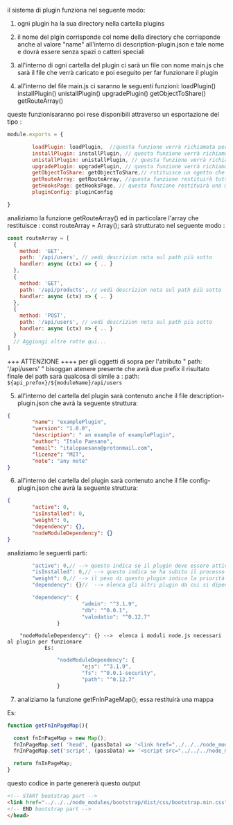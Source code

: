 il sistema di plugin funziona nel seguente modo:

1) ogni plugin ha la sua directory nella cartella plugins

2) il nome del plgin corrisponde col nome della directory che corrisponde anche al valore "name" all'interno di description-plugin.json 
        e tale nome e dovrà essere senza spazi o catteri speciali

3) all'interno di ogni cartella del plugin ci sarà un file con nome main.js
         che sarà il file che verrà caricato e poi eseguito per far funzionare il plugin

4) all'interno del file main.js ci saranno le seguenti funzioni:
 loadPlugin() installPlugin() unistallPlugin() upgradePlugin() getObjectToShare()
 getRouteArray()

queste funzionisaranno poi rese disponibili attraverso un esportazione del tipo :

```js
module.exports = {

        loadPlugin: loadPlugin,  //questa funzione verrà richiamata per caricare il plugin ogni volta che serve ad esempio ogni volta che si riavviam 
        installPlugin: installPlugin, // questa funzione verrà richiamata per installare il plugin
        unistallPlugin: unistallPlugin, // questa funzione verrà richiamata per disinstallare il plugin
        upgradePlugin: upgradePlugin, // questa funzione verrà richiamata quando sarà necessario aggiornare il plugin
        getObjectToShare: getObjectToShare,// rstituisce un ogetto che verrà condiviso con il template (es EJS) passData.plugins.['nomePlugin'] oppure con gli altri moduli
        getRouteArray: getRouteArray, //questa funzione restituirà tutte le rotte proprie del plugin
        getHooksPage: getHooksPage, // questa funzione restituirà una mappa che farà in modo che verrà eseguito un codice nelle parte ti pagina html desiderata es header main ecc
        pluginConfig: pluginConfig

}
```

analiziamo la funzione getRouteArray() ed in particolare l'array che restituisce : const routeArray = Array();
sarà strutturato nel seguente modo  :

```js
const routeArray = [
  {
    method: 'GET',
    path: '/api/users', // vedi descrizion nota sul path più sotto
    handler: async (ctx) => { .. }
  },
  {
    method: 'GET',
    path: '/api/products', // vedi descrizion nota sul path più sotto
    handler: async (ctx) => { .. }
  },
  {
    method: 'POST',
    path: '/api/users', // vedi descrizion nota sul path più sotto
    handler: async (ctx) => { .. }
  }
  // Aggiungi altre rotte qui...
]
```

+++ ATTENZIONE ++++
per gli oggetti di sopra per l'atributo " path: '/api/users' " bisoggan atenere presente che avrà due prefix
il risultato finale del path sarà qualcosa di simile a : path: `${api_prefox}/${moduleName}/api/users`

5) all'interno del cartella del plugin sarà contenuto anche il file description-plugin.json che avrà la seguente struttura:

```json
{
        "name": "examplePlugin",
        "version": "1.0.0",
        "description": " an example of examplePlugin",
        "author": "Italo Paesano",
        "email": "italopaesano@protonmail.com",
        "licenze": "MIT",
        "note": "any note"
}
```

6) all'interno del cartella del plugin sarà contenuto anche il file config-plugin.json che avrà la seguente struttura:
```json
{
        "active": 0,
        "isInstalled": 0,
        "weight": 0,
        "dependency": {},
        "nodeModuleDependency": {}
}
```

analiziamo le seguenti parti:
```js
        "active": 0,// --> questo indica se il plugin deve essere attivo quindi se deve essere caricato o meno
        "isInstalled": 0,// --> questo indica se ha subito il processo d'installasione o meno (richiamara la funzione installPlugin() nel filemain.js)
        "weight": 0,// --> il peso di questo plugin indica la priorità con cui deve essere caricato rispetto a gli altri (bublesort) tenete presente che i plugin caricati dopo hanno a disposizione le funzionalità dei plugin caricati prima
        "dependency": {}//  --> elenca gli altri plugin da cui si dipende , in questo caso l'ordine di caricamento conta i plugin di questa lista devono esse caricati prima del plugin in oggetto 

        "dependency": {
                        "admin": "^3.1.9",
                        "db": "^0.0.1",
                        "valodatio": "^0.12.7"
                }
```
        "nodeModuleDependency": {} -->  elenca i moduli node.js necessari al plugin per funzionare
                Es:
```js
                "nodeModuleDependency": {
                        "ejs": "^3.1.9",
                        "fs": "^0.0.1-security",
                        "path": "^0.12.7"
                }
```          

7) analiziamo la funzione getFnInPageMap(); essa restituirà una mappa

Es:


```js
function getFnInPageMap(){

  const fnInPageMap = new Map();
  fnInPageMap.set( 'head', (passData) => '<link href="../../../node_modules/bootstrap/dist/css/bootstrap.min.css">' );
  fnInPageMap.set('script', (passData) => '<script src="../../../node_modules/bootstrap/dist/js/bootstrap.min.js" type="text/javascript" ></script>' );

  return fnInPageMap;
}

```
questo codice in parte genererà questo output

```html
<!-- START bootstrap part --> 
<link href="../../../node_modules/bootstrap/dist/css/bootstrap.min.css">
<!-- END bootstrap part --> 
</head>

```